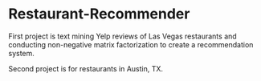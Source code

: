 # Restaurant-Recommender
First project is text mining Yelp reviews of Las Vegas restaurants and conducting non-negative matrix factorization to create a recommendation system.

Second project is for restaurants in Austin, TX.
